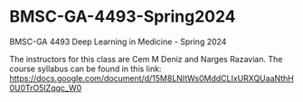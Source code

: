 # BMSC-GA-4493-Spring2024
BMSC-GA 4493 Deep Learning in Medicine - Spring 2024

The instructors for this class are Cem M Deniz and Narges Razavian. The course syllabus can be found in this link: https://docs.google.com/document/d/15M8LNItWs0MddCLIxURXQUaaNthH0U0TrO5IZqqc_W0 

